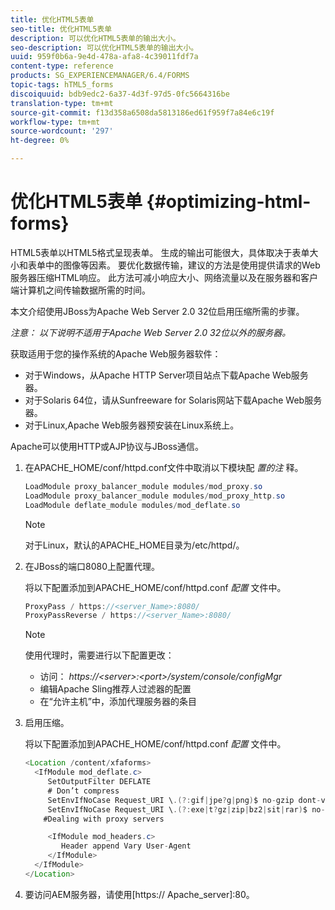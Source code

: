 ```yaml
---
title: 优化HTML5表单
seo-title: 优化HTML5表单
description: 可以优化HTML5表单的输出大小。
seo-description: 可以优化HTML5表单的输出大小。
uuid: 959f0b6a-9e4d-478a-afa8-4c39011fdf7a
content-type: reference
products: SG_EXPERIENCEMANAGER/6.4/FORMS
topic-tags: hTML5_forms
discoiquuid: bdb9edc2-6a37-4d3f-97d5-0fc5664316be
translation-type: tm+mt
source-git-commit: f13d358a6508da5813186ed61f959f7a84e6c19f
workflow-type: tm+mt
source-wordcount: '297'
ht-degree: 0%

---
```



# 优化HTML5表单 {#optimizing-html-forms}

HTML5表单以HTML5格式呈现表单。 生成的输出可能很大，具体取决于表单大小和表单中的图像等因素。 要优化数据传输，建议的方法是使用提供请求的Web服务器压缩HTML响应。 此方法可减小响应大小、网络流量以及在服务器和客户端计算机之间传输数据所需的时间。

本文介绍使用JBoss为Apache Web Server 2.0 32位启用压缩所需的步骤。

*注意： 以下说明不适用于Apache Web Server 2.0 32位以外的服务器。*

获取适用于您的操作系统的Apache Web服务器软件：

* 对于Windows，从Apache HTTP Server项目站点下载Apache Web服务器。
* 对于Solaris 64位，请从Sunfreeware for Solaris网站下载Apache Web服务器。
* 对于Linux,Apache Web服务器预安装在Linux系统上。

Apache可以使用HTTP或AJP协议与JBoss通信。

1. 在APACHE_HOME/conf/httpd.conf文件中取消以下模块配 *置的注* 释。

   ```java
   LoadModule proxy_balancer_module modules/mod_proxy.so
   LoadModule proxy_balancer_module modules/mod_proxy_http.so
   LoadModule deflate_module modules/mod_deflate.so
   ```

   >[!NOTE]
   >
   >对于Linux，默认的APACHE_HOME目录为/etc/httpd/。

1. 在JBoss的端口8080上配置代理。

   将以下配置添加到APACHE_HOME/conf/httpd.conf *配置* 文件中。

   ```java
   ProxyPass / https://<server_Name>:8080/
   ProxyPassReverse / https://<server_Name>:8080/
   ```

   >[!NOTE]
   >
   >使用代理时，需要进行以下配置更改：
   > 
   >* 访问： *https://&lt;server>:&lt;port>/system/console/configMgr*
   * 编辑Apache Sling推荐人过滤器的配置
   * 在“允许主机”中，添加代理服务器的条目


1. 启用压缩。

   将以下配置添加到APACHE_HOME/conf/httpd.conf *配置* 文件中。

   ```java
   <Location /content/xfaforms>
     <IfModule mod_deflate.c>
        SetOutputFilter DEFLATE
        # Don’t compress
        SetEnvIfNoCase Request_URI \.(?:gif|jpe?g|png)$ no-gzip dont-vary
        SetEnvIfNoCase Request_URI \.(?:exe|t?gz|zip|bz2|sit|rar)$ no-gzip dont-vary
       #Dealing with proxy servers
   
        <IfModule mod_headers.c>
           Header append Vary User-Agent
        </IfModule>
     </IfModule>
   </Location>
   ```

1. 要访问AEM服务器，请使用[https:// Apache_server]:80。

